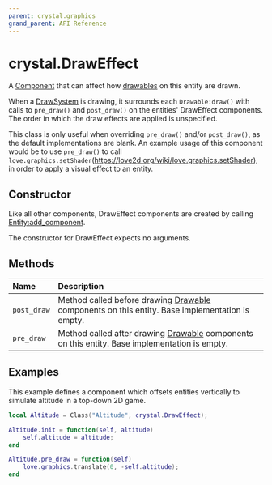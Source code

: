 ```yaml
---
parent: crystal.graphics
grand_parent: API Reference
---
```


# crystal.DrawEffect

A [Component](/crystal/api/ecs/component) that can affect how [drawables](drawable) on this entity are drawn.

When a [DrawSystem](draw_system) is drawing, it surrounds each `Drawable:draw()` with calls to `pre_draw()` and `post_draw()` on the entities' DrawEffect components. The order in which the draw effects are applied is unspecified.

This class is only useful when overriding `pre_draw()` and/or `post_draw()`, as the default implementations are blank. An example usage of this component would be to use `pre_draw()` to call `love.graphics.setShader`(https://love2d.org/wiki/love.graphics.setShader), in order to apply a visual effect to an entity.

## Constructor

Like all other components, DrawEffect components are created by calling [Entity:add_component](/crystal/api/ecs/entity_add_component).

The constructor for DrawEffect expects no arguments.

## Methods

| Name        | Description                                                                                                |
| :---------- | :--------------------------------------------------------------------------------------------------------- |
| `post_draw` | Method called before drawing [Drawable](drawable) components on this entity. Base implementation is empty. |
| `pre_draw`  | Method called after drawing [Drawable](drawable) components on this entity. Base implementation is empty.  |

## Examples

This example defines a component which offsets entities vertically to simulate altitude in a top-down 2D game.

```lua
local Altitude = Class("Altitude", crystal.DrawEffect);

Altitude.init = function(self, altitude)
	self.altitude = altitude;
end

Altitude.pre_draw = function(self)
	love.graphics.translate(0, -self.altitude);
end
```
